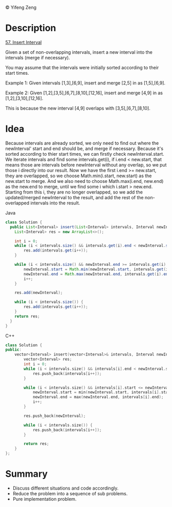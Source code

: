 &copy; Yifeng Zeng

# Description

[57. Insert Interval](https://leetcode.com/problems/insert-interval/description/)

Given a set of non-overlapping intervals, insert a new interval into the intervals (merge if necessary).

You may assume that the intervals were initially sorted according to their start times.

Example 1:
Given intervals [1,3],[6,9], insert and merge [2,5] in as [1,5],[6,9].

Example 2:
Given [1,2],[3,5],[6,7],[8,10],[12,16], insert and merge [4,9] in as [1,2],[3,10],[12,16].

This is because the new interval [4,9] overlaps with [3,5],[6,7],[8,10].

# Idea

Because intervals are already sorted, we only need to find out where the newInterval' start and end should be, and merge if necessary. Because it's sorted according to thier start times, we can firstly check newInterval.start. We iterate intervals and find some intervals.get(i), if i.end < new.start, that means those are intervals before newInterval without any overlap, so we put those i directly into our result. Now we have the first i.end >= new.start, they are overlapped, so we choose Math.min(i.start, new.start) as the new.start to merge. And we also need to choose Math.max(i.end, new.end) as the new.end to merge, until we find some i which i.start > new.end. Starting from this i, they are no longer overlapped, so we add the updated/merged newInterval to the result, and add the rest of the non-overlapped intervals into the result.

Java
```java
class Solution {
  public List<Interval> insert(List<Interval> intervals, Interval newInterval) {
    List<Interval> res = new ArrayList<>();

    int i = 0;
    while (i < intervals.size() && intervals.get(i).end < newInterval.start) {
        res.add(intervals.get(i++));
    }

    while (i < intervals.size() && newInterval.end >= intervals.get(i).start) {
        newInterval.start = Math.min(newInterval.start, intervals.get(i).start);
        newInterval.end = Math.max(newInterval.end, intervals.get(i).end);
        i++;
    }

    res.add(newInterval);

    while (i < intervals.size()) {
        res.add(intervals.get(i++));
    }
    return res;
  }
}
```

C++
```cpp
class Solution {
public:
    vector<Interval> insert(vector<Interval>& intervals, Interval newInterval) {
        vector<Interval> res;
        int i = 0;
        while (i < intervals.size() && intervals[i].end < newInterval.start) {
            res.push_back(intervals[i++]);
        }

        while (i < intervals.size() && intervals[i].start <= newInterval.end) {
            newInterval.start = min(newInterval.start, intervals[i].start);
            newInterval.end = max(newInterval.end, intervals[i].end);
            i++;
        }

        res.push_back(newInterval);

        while (i < intervals.size()) {
            res.push_back(intervals[i++]);
        }

        return res;
    }
};
```

# Summary
- Discuss different situations and code accordingly.
- Reduce the problem into a sequence of sub problems.
- Pure implementation problem.
